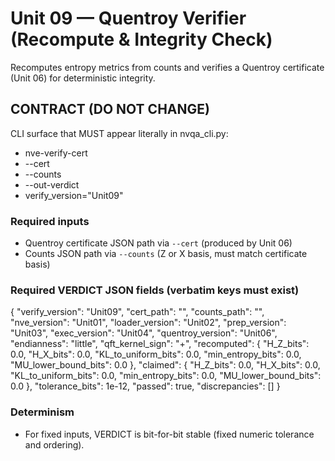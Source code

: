 # Unit 09 — Quentroy Verifier (Recompute & Integrity Check)

Recomputes entropy metrics from counts and verifies a Quentroy certificate (Unit 06) for deterministic integrity.

## CONTRACT (DO NOT CHANGE)
CLI surface that MUST appear literally in nvqa_cli.py:
- nve-verify-cert
- --cert
- --counts
- --out-verdict
- verify_version="Unit09"

### Required inputs
- Quentroy certificate JSON path via `--cert` (produced by Unit 06)
- Counts JSON path via `--counts` (Z or X basis, must match certificate basis)

### Required VERDICT JSON fields (verbatim keys must exist)
{
  "verify_version": "Unit09",
  "cert_path": "",
  "counts_path": "",
  "nve_version": "Unit01",
  "loader_version": "Unit02",
  "prep_version": "Unit03",
  "exec_version": "Unit04",
  "quentroy_version": "Unit06",
  "endianness": "little",
  "qft_kernel_sign": "+",
  "recomputed": {
    "H_Z_bits": 0.0,
    "H_X_bits": 0.0,
    "KL_to_uniform_bits": 0.0,
    "min_entropy_bits": 0.0,
    "MU_lower_bound_bits": 0.0
  },
  "claimed": {
    "H_Z_bits": 0.0,
    "H_X_bits": 0.0,
    "KL_to_uniform_bits": 0.0,
    "min_entropy_bits": 0.0,
    "MU_lower_bound_bits": 0.0
  },
  "tolerance_bits": 1e-12,
  "passed": true,
  "discrepancies": []
}

### Determinism
- For fixed inputs, VERDICT is bit-for-bit stable (fixed numeric tolerance and ordering).
